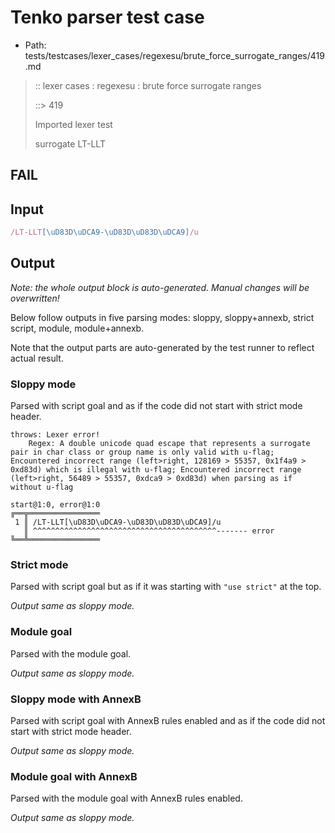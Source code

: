 # Tenko parser test case

- Path: tests/testcases/lexer_cases/regexesu/brute_force_surrogate_ranges/419.md

> :: lexer cases : regexesu : brute force surrogate ranges
>
> ::> 419
>
> Imported lexer test
>
> surrogate LT-LLT

## FAIL

## Input

`````js
/LT-LLT[\uD83D\uDCA9-\uD83D\uD83D\uDCA9]/u
`````

## Output

_Note: the whole output block is auto-generated. Manual changes will be overwritten!_

Below follow outputs in five parsing modes: sloppy, sloppy+annexb, strict script, module, module+annexb.

Note that the output parts are auto-generated by the test runner to reflect actual result.

### Sloppy mode

Parsed with script goal and as if the code did not start with strict mode header.

`````
throws: Lexer error!
    Regex: A double unicode quad escape that represents a surrogate pair in char class or group name is only valid with u-flag; Encountered incorrect range (left>right, 128169 > 55357, 0x1f4a9 > 0xd83d) which is illegal with u-flag; Encountered incorrect range (left>right, 56489 > 55357, 0xdca9 > 0xd83d) when parsing as if without u-flag

start@1:0, error@1:0
╔══╦════════════════
 1 ║ /LT-LLT[\uD83D\uDCA9-\uD83D\uD83D\uDCA9]/u
   ║ ^^^^^^^^^^^^^^^^^^^^^^^^^^^^^^^^^^^^^^^^^------- error
╚══╩════════════════

`````

### Strict mode

Parsed with script goal but as if it was starting with `"use strict"` at the top.

_Output same as sloppy mode._

### Module goal

Parsed with the module goal.

_Output same as sloppy mode._

### Sloppy mode with AnnexB

Parsed with script goal with AnnexB rules enabled and as if the code did not start with strict mode header.

_Output same as sloppy mode._

### Module goal with AnnexB

Parsed with the module goal with AnnexB rules enabled.

_Output same as sloppy mode._
